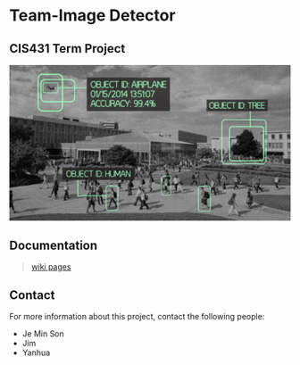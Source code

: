 # Team-Image Detector 
## CIS431 Term Project 

![image](Other_Files/Images/detect.png)

## Documentation  
> [wiki pages](https://github.com/jemin6/CIS431_ImageDetector/wiki)

## Contact  
For more information about this project, contact the following people: 
* Je Min Son 
* Jim 
* Yanhua
